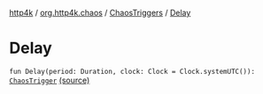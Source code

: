 [http4k](../../index.md) / [org.http4k.chaos](../index.md) / [ChaosTriggers](index.md) / [Delay](./-delay.md)

# Delay

`fun Delay(period: Duration, clock: Clock = Clock.systemUTC()): `[`ChaosTrigger`](../-chaos-trigger.md) [(source)](https://github.com/http4k/http4k/blob/master/http4k-testing-chaos/src/main/kotlin/org/http4k/chaos/ChaosTriggers.kt#L13)